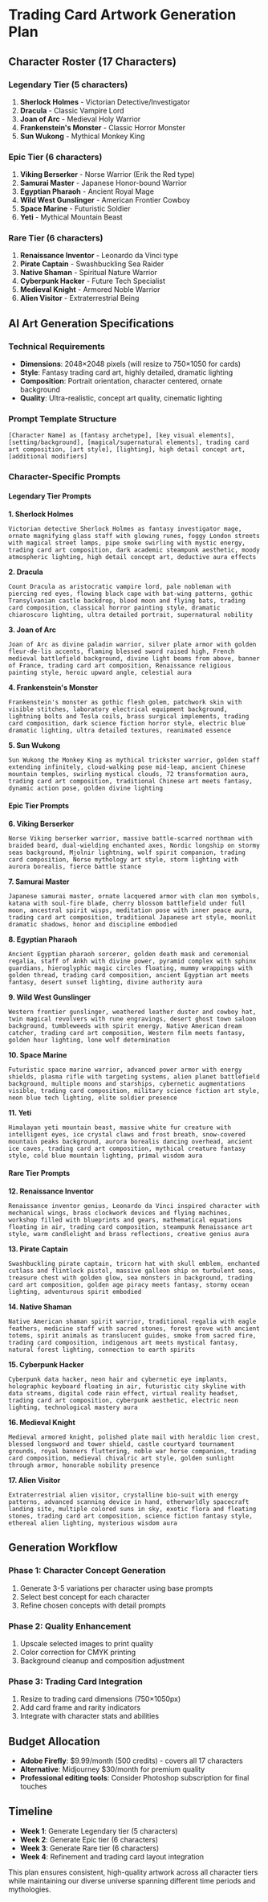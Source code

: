 # Trading Card Artwork Generation Plan

## Character Roster (17 Characters)

### **Legendary Tier (5 characters)**
1. **Sherlock Holmes** - Victorian Detective/Investigator
2. **Dracula** - Classic Vampire Lord  
3. **Joan of Arc** - Medieval Holy Warrior
4. **Frankenstein's Monster** - Classic Horror Monster
5. **Sun Wukong** - Mythical Monkey King

### **Epic Tier (6 characters)**
1. **Viking Berserker** - Norse Warrior (Erik the Red type)
2. **Samurai Master** - Japanese Honor-bound Warrior
3. **Egyptian Pharaoh** - Ancient Royal Mage
4. **Wild West Gunslinger** - American Frontier Cowboy
5. **Space Marine** - Futuristic Soldier
6. **Yeti** - Mythical Mountain Beast

### **Rare Tier (6 characters)**
1. **Renaissance Inventor** - Leonardo da Vinci type
2. **Pirate Captain** - Swashbuckling Sea Raider
3. **Native Shaman** - Spiritual Nature Warrior
4. **Cyberpunk Hacker** - Future Tech Specialist
5. **Medieval Knight** - Armored Noble Warrior
6. **Alien Visitor** - Extraterrestrial Being

## AI Art Generation Specifications

### **Technical Requirements**
- **Dimensions**: 2048×2048 pixels (will resize to 750×1050 for cards)
- **Style**: Fantasy trading card art, highly detailed, dramatic lighting
- **Composition**: Portrait orientation, character centered, ornate background
- **Quality**: Ultra-realistic, concept art quality, cinematic lighting

### **Prompt Template Structure**
```
[Character Name] as [fantasy archetype], [key visual elements], [setting/background], [magical/supernatural elements], trading card art composition, [art style], [lighting], high detail concept art, [additional modifiers]
```

### **Character-Specific Prompts**

#### **Legendary Tier Prompts**

**1. Sherlock Holmes**
```
Victorian detective Sherlock Holmes as fantasy investigator mage, ornate magnifying glass staff with glowing runes, foggy London streets with magical street lamps, pipe smoke swirling with mystic energy, trading card art composition, dark academic steampunk aesthetic, moody atmospheric lighting, high detail concept art, deductive aura effects
```

**2. Dracula**
```
Count Dracula as aristocratic vampire lord, pale nobleman with piercing red eyes, flowing black cape with bat-wing patterns, gothic Transylvanian castle backdrop, blood moon and flying bats, trading card composition, classical horror painting style, dramatic chiaroscuro lighting, ultra detailed portrait, supernatural nobility
```

**3. Joan of Arc**
```
Joan of Arc as divine paladin warrior, silver plate armor with golden fleur-de-lis accents, flaming blessed sword raised high, French medieval battlefield background, divine light beams from above, banner of France, trading card art composition, Renaissance religious painting style, heroic upward angle, celestial aura
```

**4. Frankenstein's Monster**
```
Frankenstein's monster as gothic flesh golem, patchwork skin with visible stitches, laboratory electrical equipment background, lightning bolts and Tesla coils, brass surgical implements, trading card composition, dark science fiction horror style, electric blue dramatic lighting, ultra detailed textures, reanimated essence
```

**5. Sun Wukong**
```
Sun Wukong the Monkey King as mythical trickster warrior, golden staff extending infinitely, cloud-walking pose mid-leap, ancient Chinese mountain temples, swirling mystical clouds, 72 transformation aura, trading card art composition, traditional Chinese art meets fantasy, dynamic action pose, golden divine lighting
```

#### **Epic Tier Prompts**

**6. Viking Berserker**
```
Norse Viking berserker warrior, massive battle-scarred northman with braided beard, dual-wielding enchanted axes, Nordic longship on stormy seas background, Mjolnir lightning, wolf spirit companion, trading card composition, Norse mythology art style, storm lighting with aurora borealis, fierce battle stance
```

**7. Samurai Master**
```
Japanese samurai master, ornate lacquered armor with clan mon symbols, katana with soul-fire blade, cherry blossom battlefield under full moon, ancestral spirit wisps, meditation pose with inner peace aura, trading card art composition, traditional Japanese art style, moonlit dramatic shadows, honor and discipline embodied
```

**8. Egyptian Pharaoh**
```
Ancient Egyptian pharaoh sorcerer, golden death mask and ceremonial regalia, staff of Ankh with divine power, pyramid complex with sphinx guardians, hieroglyphic magic circles floating, mummy wrappings with golden thread, trading card composition, ancient Egyptian art meets fantasy, desert sunset lighting, divine authority aura
```

**9. Wild West Gunslinger**
```
Western frontier gunslinger, weathered leather duster and cowboy hat, twin magical revolvers with rune engravings, desert ghost town saloon background, tumbleweeds with spirit energy, Native American dream catcher, trading card art composition, Western film meets fantasy, golden hour lighting, lone wolf determination
```

**10. Space Marine**
```
Futuristic space marine warrior, advanced power armor with energy shields, plasma rifle with targeting systems, alien planet battlefield background, multiple moons and starships, cybernetic augmentations visible, trading card composition, military science fiction art style, neon blue tech lighting, elite soldier presence
```

**11. Yeti**
```
Himalayan yeti mountain beast, massive white fur creature with intelligent eyes, ice crystal claws and frost breath, snow-covered mountain peaks background, aurora borealis dancing overhead, ancient ice caves, trading card art composition, mythical creature fantasy style, cold blue mountain lighting, primal wisdom aura
```

#### **Rare Tier Prompts**

**12. Renaissance Inventor**
```
Renaissance inventor genius, Leonardo da Vinci inspired character with mechanical wings, brass clockwork devices and flying machines, workshop filled with blueprints and gears, mathematical equations floating in air, trading card composition, steampunk Renaissance art style, warm candlelight and brass reflections, creative genius aura
```

**13. Pirate Captain**
```
Swashbuckling pirate captain, tricorn hat with skull emblem, enchanted cutlass and flintlock pistol, massive galleon ship on turbulent seas, treasure chest with golden glow, sea monsters in background, trading card art composition, golden age piracy meets fantasy, stormy ocean lighting, adventurous spirit embodied
```

**14. Native Shaman**
```
Native American shaman spirit warrior, traditional regalia with eagle feathers, medicine staff with sacred stones, forest grove with ancient totems, spirit animals as translucent guides, smoke from sacred fire, trading card composition, indigenous art meets mystical fantasy, natural forest lighting, connection to earth spirits
```

**15. Cyberpunk Hacker**
```
Cyberpunk data hacker, neon hair and cybernetic eye implants, holographic keyboard floating in air, futuristic city skyline with data streams, digital code rain effect, virtual reality headset, trading card art composition, cyberpunk aesthetic, electric neon lighting, technological mastery aura
```

**16. Medieval Knight**
```
Medieval armored knight, polished plate mail with heraldic lion crest, blessed longsword and tower shield, castle courtyard tournament grounds, royal banners fluttering, noble war horse companion, trading card composition, medieval chivalric art style, golden sunlight through armor, honorable nobility presence
```

**17. Alien Visitor**
```
Extraterrestrial alien visitor, crystalline bio-suit with energy patterns, advanced scanning device in hand, otherworldly spacecraft landing site, multiple colored suns in sky, exotic flora and floating stones, trading card art composition, science fiction fantasy style, ethereal alien lighting, mysterious wisdom aura
```

## Generation Workflow

### **Phase 1: Character Concept Generation**
1. Generate 3-5 variations per character using base prompts
2. Select best concept for each character
3. Refine chosen concepts with detail prompts

### **Phase 2: Quality Enhancement**
1. Upscale selected images to print quality
2. Color correction for CMYK printing
3. Background cleanup and composition adjustment

### **Phase 3: Trading Card Integration**
1. Resize to trading card dimensions (750×1050px)
2. Add card frame and rarity indicators
3. Integrate with character stats and abilities

## Budget Allocation
- **Adobe Firefly**: $9.99/month (500 credits) - covers all 17 characters
- **Alternative**: Midjourney $30/month for premium quality
- **Professional editing tools**: Consider Photoshop subscription for final touches

## Timeline
- **Week 1**: Generate Legendary tier (5 characters)
- **Week 2**: Generate Epic tier (6 characters)  
- **Week 3**: Generate Rare tier (6 characters)
- **Week 4**: Refinement and trading card layout integration

This plan ensures consistent, high-quality artwork across all character tiers while maintaining our diverse universe spanning different time periods and mythologies.